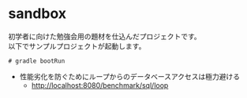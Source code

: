 # sandbox
初学者に向けた勉強会用の題材を仕込んだプロジェクトです。  
以下でサンプルプロジェクトが起動します。

```
# gradle bootRun
```

* 性能劣化を防ぐためにループからのデータベースアクセスは極力避ける
  * [http://localhost:8080/benchmark/sql/loop](http://localhost:8080/benchmark/sql/loop)

